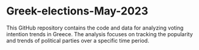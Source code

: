 # Greek-elections-May-2023
This GitHub repository contains the code and data for analyzing voting intention trends in Greece. The analysis focuses on tracking the popularity and trends of political parties over a specific time period.
